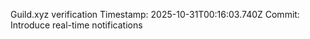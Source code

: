 Guild.xyz verification
Timestamp: 2025-10-31T00:16:03.740Z
Commit: Introduce real-time notifications